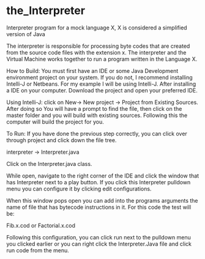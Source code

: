 # the_Interpreter
Interpreter program for a mock language X, X is considered a simplified version of Java

The interpreter is responsible for processing byte codes that are created from the source code files with the extension x. The interpreter and the Virtual Machine works together to run a program written in the Language X.


How to Build:
You must first have an IDE or some Java Development environment project on your system. 
If you do not, I recommend installing Intelli-J or Netbeans. For my example I will be using Intelli-J. 
After installing a IDE on your computer. 
Download the project and open your preferred IDE. 

Using Intelli-J: 
click on New-> New project -> Project from Existing Sources. 
After doing so You will have a prompt to find the file, then click on the master folder and you will build with existing sources. Following this the computer will build the project for you. 

To Run: 
If you have done the previous step correctly, you can click over through project and click down the file tree. 

interpreter -> Interpreter.java

Click on the Interpreter.java class. 

While open, navigate to the right corner of the IDE and click the window that has Interpreter next to a play button. 
If you click this Interpreter pulldown menu you can configure it by clicking edit configurations. 

When this window pops open you can add into the programs arguments the name of file that has bytecode instructions in it.
For this code the test will be: 

Fib.x.cod     or     Factorial.x.cod

Following this configuration, you can click run next to the pulldown menu you clicked earlier or you can right click the Interpreter.Java file and click run code from the menu.
